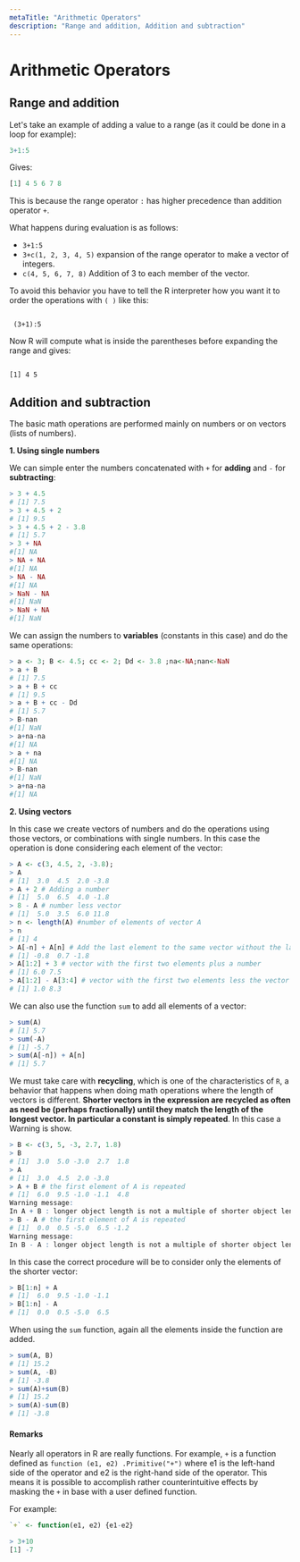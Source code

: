 ```yaml
---
metaTitle: "Arithmetic Operators"
description: "Range and addition, Addition and subtraction"
---
```


# Arithmetic Operators



## Range and addition


Let's take an example of adding a value to a range (as it could be done in a loop for example):

```r
3+1:5

```

Gives:

```r
[1] 4 5 6 7 8

```

This is because the range operator `:` has higher precedence than addition operator `+`.

What happens during evaluation is as follows:

- `3+1:5`
- `3+c(1, 2, 3, 4, 5)` expansion of the range operator to make a vector of integers.
- `c(4, 5, 6, 7, 8)` Addition of 3 to each member of the vector.

To avoid this behavior you have to tell the R interpreter how you want it to order the operations with `( )` like this:

```

 (3+1):5

```

Now R will compute what is inside the parentheses before expanding the range and gives:

```

[1] 4 5

```



## Addition and subtraction


The basic math operations are performed mainly on numbers or on vectors (lists of numbers).

**1. Using single numbers**

We can simple enter the numbers concatenated with `+` for **adding** and `-` for **subtracting**:

```r
> 3 + 4.5
# [1] 7.5
> 3 + 4.5 + 2
# [1] 9.5
> 3 + 4.5 + 2 - 3.8
# [1] 5.7
> 3 + NA
#[1] NA
> NA + NA
#[1] NA
> NA - NA
#[1] NA
> NaN - NA
#[1] NaN
> NaN + NA
#[1] NaN

```

We can assign the numbers to **variables** (constants in this case) and do the same operations:

```r
> a <- 3; B <- 4.5; cc <- 2; Dd <- 3.8 ;na<-NA;nan<-NaN
> a + B
# [1] 7.5
> a + B + cc
# [1] 9.5
> a + B + cc - Dd
# [1] 5.7
> B-nan
#[1] NaN
> a+na-na
#[1] NA
> a + na
#[1] NA
> B-nan
#[1] NaN
> a+na-na
#[1] NA

```

**2. Using vectors**

In this case we create vectors of numbers and do the operations using those vectors, or combinations with single numbers. In this case the operation is done considering each element of the vector:

```r
> A <- c(3, 4.5, 2, -3.8);
> A
# [1]  3.0  4.5  2.0 -3.8
> A + 2 # Adding a number 
# [1]  5.0  6.5  4.0 -1.8
> 8 - A # number less vector
# [1]  5.0  3.5  6.0 11.8
> n <- length(A) #number of elements of vector A
> n
# [1] 4
> A[-n] + A[n] # Add the last element to the same vector without the last element
# [1] -0.8  0.7 -1.8
> A[1:2] + 3 # vector with the first two elements plus a number
# [1] 6.0 7.5
> A[1:2] - A[3:4] # vector with the first two elements less the vector with elements 3 and 4
# [1] 1.0 8.3

```

We can also use the function `sum` to add all elements of a vector:

```r
> sum(A)
# [1] 5.7
> sum(-A)
# [1] -5.7
> sum(A[-n]) + A[n]
# [1] 5.7

```

We must take care with **recycling**, which is one of the characteristics of `R`, a behavior that happens when doing math operations where the length of vectors is different. **Shorter vectors in the expression are recycled as often as need be (perhaps fractionally) until they match the length of the longest vector. In particular a constant is simply repeated**. In this case a Warning is show.

```r
> B <- c(3, 5, -3, 2.7, 1.8)
> B
# [1]  3.0  5.0 -3.0  2.7  1.8
> A
# [1]  3.0  4.5  2.0 -3.8
> A + B # the first element of A is repeated
# [1]  6.0  9.5 -1.0 -1.1  4.8
Warning message:
In A + B : longer object length is not a multiple of shorter object length
> B - A # the first element of A is repeated
# [1]  0.0  0.5 -5.0  6.5 -1.2
Warning message:
In B - A : longer object length is not a multiple of shorter object length

```

In this case the correct procedure will be to consider only the elements of the shorter vector:

```r
> B[1:n] + A
# [1]  6.0  9.5 -1.0 -1.1
> B[1:n] - A
# [1]  0.0  0.5 -5.0  6.5

```

When using the `sum` function, again all the elements inside the function are added.

```r
> sum(A, B)
# [1] 15.2
> sum(A, -B)
# [1] -3.8
> sum(A)+sum(B)
# [1] 15.2
> sum(A)-sum(B)
# [1] -3.8

```



#### Remarks


Nearly all operators in R are really functions.  For example, `+` is a function defined as `function (e1, e2) .Primitive("+")` where e1 is the left-hand side of the operator and e2 is the right-hand side of the operator.  This means it is possible to accomplish rather counterintuitive effects by masking the `+` in base with a user defined function.

For example:

```r
`+` <- function(e1, e2) {e1-e2}

> 3+10
[1] -7

```

